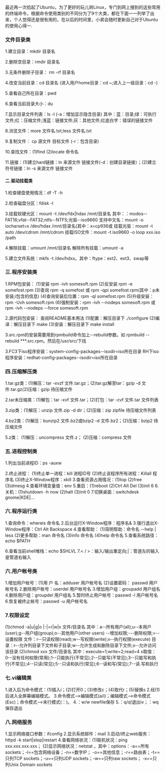 最近再一次拾起了Ubuntu，为了更好的玩儿转Linux，专门到网上搜到的这些常用的终端命令，根据命令使用类别的不同分为了9个大类，都在下面一一列举了出来，个人觉得还是很有用的，在以后的时间里，小弟会随时更新自己对于Ubuntu的使用心得一.
### 文件目录类
1.建立目录：mkdir 目录名

2.删除空目录：rmdir 目录名

3.无条件删除子目录： rm -rf 目录名

4.改变当前目录：cd 目录名 (进入用户home目录：cd ~;进入上一级目录：cd -)

5.查看自己所在目录：pwd

6.查看当前目录大小：du

7.显示目录文件列表：ls -l (-a：增加显示隐含目录) 其中：蓝：目录;绿：可执行文件;红：压缩文件;浅蓝：链接文件;灰：其他文件;红底白字：错误的链接文件

8.浏览文件：more 文件名.txt;less 文件名.txt

9.复制文件： cp 源文件 目标文件 (-r：包含目录)

10.查找文件：(1)find (2)locate 命令名

11.链接：(1)建立hard链接：ln 来源文件 链接文件(-d：创建目录链接）；(2)建立符号链接：ln -s 来源文件 链接文件

#### 二.驱动挂载类

1.检查硬盘使用情况：df -T -h

2.检查磁盘分区：fdisk -l

3.挂载软硬光区：mount -t /dev/fdx|hdax /mnt/目录名
其中：：modos--FAT16;vfat--FAT32;ntfs--NTFS;光驱--iso9660
支持中文名：mount
-o iocharset=x /dev/hdax /mnt/目录名(其中：x=cp936或
挂载光驱：mount
-t auto /dev/cdrom /mnt/cdrom
挂载ISO文件：mount
-t iso9660 -o loop xxx.iso /path

4.解除挂载：umount /mnt/目录名
解除所有挂载：umount -a

5.建立文件系统：mkfs -t /dev/hdxx。其中：ftype：ext2、ext3、swap等

### 三.程序安装类
1.RPM包安装：
(1)安装 rpm -ivh somesoft.rpm
(2)反安装 rpm -e somefost.rpm
(3)查询 rpm -q somefost 或 rpm -qpi somefost.rpm(其中：p未安装;i包含的信息)
(4)查询安装后位置：rpm -ql somefost.rpm
(5)升级安装：rpm -Uvh somesoft.rpm
(6)强制安装：rpm -ivh --nodeps somesoft.rpm 或 rpm -ivh --nodeps --force somesoft.rpm

2.源代码包安装：
查阅README基本用法 
(1)配置：解压目录下 ./configure
(2)编译：解压目录下 make
(3)安装：解压目录下 make install

3.src.rpm的安装需要用到rpmbuild命令加上--rebuild参数。如 rpmbuild --rebuild ***.src.rpm。然后在/usr/src/下找

3.FC3下iso程序安装：system-config-packages--isodir=iso所在目录
RH下iso程序安装：redhat-config-packages--isodir=iso所在目录

### 四.压缩解压类

1.tar.gz类：(1)解压：tar
-xvzf 文件.tar.gz；(2)tar.gz解至tar：gzip
-d 文件.tar.gz(2)压缩：gzip
待压缩文件

2.tar未压缩类：(1)解包：tar
-xvf 文件.tar；(2)打包：tar
-cvf 文件.tar
文件列表

3.zip类：(1)解压：unzip 文件.zip
-d dir；(2)压缩：zip zipfile 待压缩文件列表

4.bz2类：(1)解压：bunzip2 文件.bz2或bzip2
-d 文件.bz2；(2)压缩：bzip2 待压缩文件

5.z类：
(1)解压：uncompress 文件.z；
(2)压缩：compress 文件

### 五.进程控制类
1.列出当前进程ID：ps
-auxw

2.终止进程：
(1)终止单一进程：kill
进程ID号
(2)终止该程序所有进程：Killall
程序名
(3)终止X-Window程序：xkill
3.查看资源占用情况：(1)top
(2)free (3)dmesg
4.查看环境变量值：env
5.重启：(1)reboot
(2)Ctrl Alt Del (3)init 6
6.关机：(1)shutdown
-h now (2)halt (3)init 0
7.切换桌面：switchdesk
gnome|KDE|...

### 六.程序运行类
1.查询命令：whereis
命令名
2.后台运行X-Window程序：程序名&
3.强行退出X-Window程序：Ctrl
Alt Backspace
4.查看帮助：
(1)简明帮助：命令名 --help | less
(2)更多帮助：man 命令名
(3)info 命令名
(4)help 命令名
5.查看系统路径：echo $PATH

6.查看当前shell堆栈：echo $SHLVL
7.<
/ >：输入/输出重定向;|：管道左的输入是管道右输入

### 六.用户帐号类
1.增加用户帐号：(1)用
户 名：adduser
用户帐号名
(2)设置密码：
passwd
用户帐号名
2.删除用户帐号：userdel
用户帐号名
3.增加用户组：groupadd
用户组名
4.删除用户组：groupdel
用户组名
5.暂时终止用户帐号：passwd
-l 用户帐号名
6.恢复被终止帐号：passwd
-u 用户帐号名

### 7.权限设定
(1)chmod
-a|u|g|o |-|=r|w|x 文件/目录名
其中：a--所有用户(all);u--本用户(user);g--用户组(group);o--其他用户(other
users)
--增加权限;---删除权限;=--设置权限
文件：r--只读权限(read);w--写权限(write);x--执行权限(execute)
目录：r--允许列目录下文件和子目录;w--允许生成和删除目录下文件;x--允许访问该目录
(2)chmod
xxx 文件/目录名
其中：execute=1;write=2;read=4
x取值：0--没有任何权限(常用);1--只能执行(不常见);2--只能写(不常见);3--只能写和执行(不常见);4--只读(常见);5--只读和执行(常见);6--读和写(常见);7--读.写和执行

### 七.vi编辑类
1.进入后为命令模式：(1)插入i；(2)打开0；(3)修改c；(4)取代r；(5)替换s
2.经(1)后进入全屏幕编辑模式。
3.命令模式-->编辑模式(a/i)；编辑模式-->命令模式(Esc)；命令模式-->末行模式(：)。
4.：w/w
newfile保存
5.：q/q!退出iv；：wq保存退出

### 八.网络服务
1.显示网络接口参数：ifconfig
2.显示系统邮件：mail
3.启动/终止web服务：httpd
-k start|stop|restart
4.查看网络状况：(1)联机状况：ping
xxx.xxx.xxx.xxx；
(2)显示网络状况：netstat
，其中：options：-a==所有sockets；-l==包含网络设备；-n==数字IP；
-o==其他信息；-r==路由表；-t==只列TCP
sockets；-u==只列UDP
sockets；-w==只列raw
sockets；
-x==只列Unix
Domain sockets